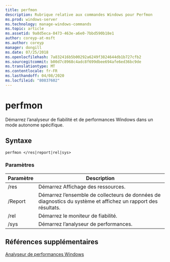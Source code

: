 ```yaml
---
title: perfmon
description: Rubrique relative aux commandes Windows pour Perfmon
ms.prod: windows-server
ms.technology: manage-windows-commands
ms.topic: article
ms.assetid: 9a8d5eca-8473-463e-a6e0-7bbd590b18e1
author: coreyp-at-msft
ms.author: coreyp
manager: dongill
ms.date: 07/25/2018
ms.openlocfilehash: 7a832416b5b00292a6249f3824644db1b727cfb2
ms.sourcegitcommit: b00d7c8968c4adc8f699dbee694afe6ed36bc9de
ms.translationtype: MT
ms.contentlocale: fr-FR
ms.lasthandoff: 04/08/2020
ms.locfileid: "80837602"
---
```

# <a name="perfmon"></a>perfmon

Démarrez l’analyseur de fiabilité et de performances Windows dans un mode autonome spécifique.

## <a name="syntax"></a>Syntaxe

```
perfmon </res|report|rel|sys>
```

### <a name="parameters"></a>Paramètres

|Paramètre|Description|
|---------|-----------|
|/res|Démarrez Affichage des ressources.|
|/Report|Démarrez l’ensemble de collecteurs de données de diagnostics du système et affichez un rapport des résultats.|
|/rel|Démarrez le moniteur de fiabilité.|
|/sys|Démarrez l’analyseur de performances.|

## <a name="additional-references"></a>Références supplémentaires

[Analyseur de performances Windows](https://docs.microsoft.com/previous-versions/windows/it-pro/windows-server-2008-R2-and-2008/cc749154(v%3dws.11))
